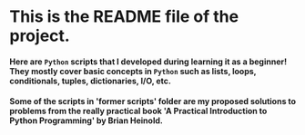 # This is the README file of the project.

#### Here are `Python` scripts that I developed during learning it as a beginner! They mostly cover basic concepts in `Python` such as lists, loops, conditionals, tuples, dictionaries, I/O, etc.

#### Some of the scripts in 'former scripts' folder are my proposed solutions to problems from the really practical book 'A Practical Introduction to Python Programming' by Brian Heinold.
